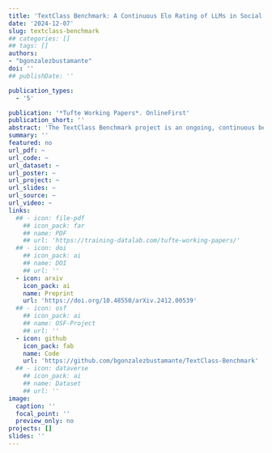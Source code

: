 ```yaml
---
title: 'TextClass Benchmark: A Continuous Elo Rating of LLMs in Social Sciences'
date: '2024-12-07'
slug: textclass-benchmark
## categories: []
## tags: []
authors:
- "bgonzalezbustamante"
doi: ''
## publishDate: ''

publication_types:
  - '5'

publication: '*Tufte Working Papers*. OnlineFirst'
publication_short: ''
abstract: 'The TextClass Benchmark project is an ongoing, continuous benchmarking process that aims to provide a comprehensive, fair, and dynamic evaluation of LLMs and transformers for text classification tasks. This evaluation spans various domains and languages in social sciences disciplines engaged in NLP and text-as-data approach. The leaderboards present performance metrics and relative ranking using a tailored Elo rating system. With each leaderboard cycle, novel models are added, fixed test sets can be replaced for unseen, equivalent data to test generalisation power, ratings are updated, and a Meta-Elo leaderboard combines and weights domain-specific leaderboards. This article presents the rationale and motivation behind the project, explains the Elo rating system in detail, and estimates Meta-Elo across different classification tasks in social science disciplines. We also present a snapshot of the first cycle of classification tasks on incivility data in Chinese, English, German and Russian. This ongoing benchmarking process includes not only additional languages such as Arabic, Hindi, and Spanish but also a classification of policy agenda topics, misinformation, among others.'
summary: ''
featured: no
url_pdf: ~
url_code: ~
url_dataset: ~
url_poster: ~
url_project: ~
url_slides: ~
url_source: ~
url_video: ~
links:
  ## - icon: file-pdf
    ## icon_pack: far
    ## name: PDF
    ## url: 'https://training-datalab.com/tufte-working-papers/'
  ## - icon: doi
    ## icon_pack: ai
    ## name: DOI
    ## url: ''
  - icon: arxiv
    icon_pack: ai
    name: Preprint
    url: 'https://doi.org/10.48550/arXiv.2412.00539'
  ## - icon: osf
    ## icon_pack: ai
    ## name: OSF-Project
    ## url: ''
  - icon: github
    icon_pack: fab
    name: Code
    url: 'https://github.com/bgonzalezbustamante/TextClass-Benchmark'
  ## - icon: dataverse
    ## icon_pack: ai
    ## name: Dataset
    ## url: ''
image:
  caption: ''
  focal_point: ''
  preview_only: no
projects: []
slides: ''
---
```

